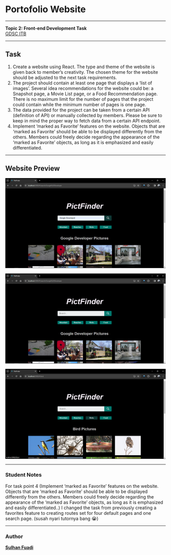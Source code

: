# Portofolio Website

---

<strong>Topic 2: Front-end Development Task</strong>
<br>[GDSC ITB](https://gdsc.community.dev/institut-teknologi-bandung/)

---

## Task
1. Create a website using React. The type and theme of the website is given back to
member’s creativity. The chosen theme for the website should be adjusted to the next
task requirements.
2. The project should contain at least one page that displays a ‘list of images’. Several
idea recommendations for the website could be: a Snapshot page, a Movie List page,
or a Food Recommendation page. There is no maximum limit for the number of pages
that the project could contain while the minimum number of pages is one page.
3. The data provided for the project can be taken from a certain API (definition of API) or
manually collected by members. Please be sure to keep in mind the proper way to
fetch data from a certain API endpoint.
4. Implement ‘marked as Favorite’ features on the website. Objects that are ‘marked as
Favorite’ should be able to be displayed differently from the others. Members could
freely decide regarding the appearance of the ‘marked as Favorite’ objects, as long as
it is emphasized and easily differentiated.

---

## Website Preview
<img src="./public/screenshots/screenshot-1.png"
     alt="Screenshot 1"
     >

<img src="./public/screenshots/screenshot-2.png"
     alt="Screenshot 2"
     >

<img src="./public/screenshots/screenshot-3.png"
     alt="Screenshot 3"
     >

---

### Student Notes
For task point 4 (Implement ‘marked as Favorite’ features on the website. Objects that are ‘marked as
Favorite’ should be able to be displayed differently from the others. Members could
freely decide regarding the appearance of the ‘marked as Favorite’ objects, as long as
it is emphasized and easily differentiated..) I changed the task from previously creating a favorites feature to creating routes set for four default pages and one search page. (susah nyari tutornya bang 😭)

---

### Author
<strong>[Sulhan Fuadi](https://github.com/sulhanfuadi)</strong>